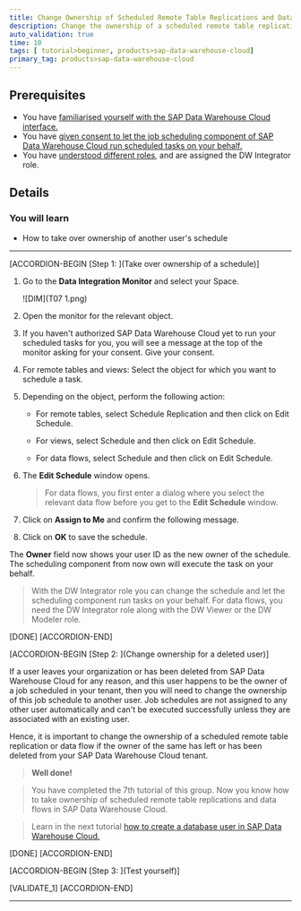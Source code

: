 ```yaml
---
title: Change Ownership of Scheduled Remote Table Replications and Data Flows
description: Change the ownership of a scheduled remote table replication or data flow in SAP Data Warehouse Cloud.
auto_validation: true
time: 10
tags: [ tutorial>beginner, products>sap-data-warehouse-cloud]
primary_tag: products>sap-data-warehouse-cloud
---
```


## Prerequisites
 - You have [familiarised yourself with the SAP Data Warehouse Cloud interface.](data-warehouse-cloud-2-interface)
 - You have [given consent to let the job scheduling component of SAP Data Warehouse Cloud run scheduled tasks on your behalf.](data-warehouse-cloud-intro2-login-profilesettings)
 - You have [understood different roles](data-warehouse-cloud-3-add-users), and are assigned the DW Integrator role.

## Details
### You will learn
  - How to take over ownership of another user's schedule

---

[ACCORDION-BEGIN [Step 1: ](Take over ownership of a schedule)]

1. Go to the **Data Integration Monitor** and select your Space.

    ![DIM](T07 1.png)

2. Open the monitor for the relevant object.

3. If you haven't authorized SAP Data Warehouse Cloud yet to run your scheduled tasks for you, you will see a message at the top of the monitor asking for your consent. Give your consent.

4. For remote tables and views: Select the object for which you want to schedule a task.

5. Depending on the object, perform the following action:

    -	For remote tables, select Schedule Replication and then click on Edit Schedule.

    -	For views, select Schedule and then click on Edit Schedule.

    -	For data flows, select Schedule and then click on Edit Schedule.


6. The **Edit Schedule** window opens.

    > For data flows, you first enter a dialog where you select the relevant data flow before you get to the **Edit Schedule** window.

7. Click on **Assign to Me** and confirm the following message.

8. Click on **OK** to save the schedule.

The **Owner** field now shows your user ID as the new owner of the schedule. The scheduling component from now own will execute the task on your behalf.

> With the DW Integrator role you can change the schedule and let the scheduling component run tasks on your behalf. For data flows, you need the DW Integrator role along with the DW Viewer or the DW Modeler role.


[DONE]
[ACCORDION-END]

[ACCORDION-BEGIN [Step 2: ](Change ownership for a deleted user)]

If a user leaves your organization or has been deleted from SAP Data Warehouse Cloud for any reason, and this user happens to be the owner of a job scheduled in your tenant, then you will need to change the ownership of this job schedule to another user. Job schedules are not assigned to any other user automatically and can't be executed successfully unless they are associated with an existing user.

Hence, it is important to change the ownership of a scheduled remote table replication or data flow if the owner of the same has left or has been deleted from your SAP Data Warehouse Cloud tenant.


>**Well done!**

> You have completed the 7th tutorial of this group. Now you know how to take ownership of scheduled remote table replications and data flows in SAP Data Warehouse Cloud.

> Learn in the next tutorial [how to create a database user in SAP Data Warehouse Cloud.](data-warehouse-cloud-intro8-create-databaseuser)


[DONE]
[ACCORDION-END]

[ACCORDION-BEGIN [Step 3: ](Test yourself)]

[VALIDATE_1]
[ACCORDION-END]


---
